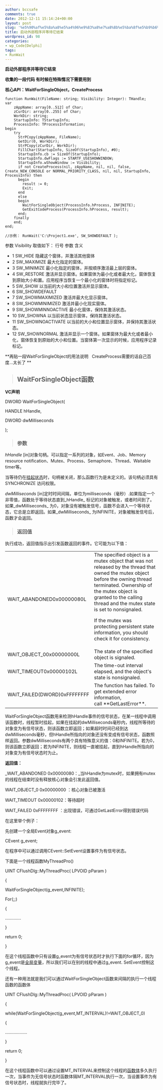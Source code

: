 ```yaml
---
author: bccsafe
comments: true
date: 2012-12-11 15:14:24+00:00
layout: post
slug: '%e5%90%af%e5%8a%a8%e5%a4%96%e9%83%a8%e7%a8%8b%e5%ba%8f%e5%b9%b6%e7%ad%89%e5%be%85%e5%ae%83%e7%bb%93%e6%9d%9f'
title: 启动外部程序并等待它结束
wordpress_id: 98
categories:
- wp_Code[Delphi]
tags:
- RunWait
---
```


**启动外部程序并等待它结束**

**收集的一段代码 有时候在特殊情况下需要用到**

**核心API：WaitForSingleObject，CreateProcess**

``` delphi    
function RunWait(FileName: string; Visibility: Integer): THandle;
var
    zAppName: array[0..512] of Char;
    zCurDir: array[0..255] of Char;
    WorkDir: string;
    StartupInfo: TStartupInfo;
    ProcessInfo: TProcessInformation;
begin
    try
      StrPCopy(zAppName, FileName);
      GetDir(0, WorkDir);
      StrPCopy(zCurDir, WorkDir);
      FillChar(StartupInfo, SizeOf(StartupInfo), #0);
      StartupInfo.cb := SizeOf(StartupInfo);
      StartupInfo.dwFlags := STARTF_USESHOWWINDOW;
      StartupInfo.wShowWindow := Visibility;
      if not CreateProcess(nil, zAppName, nil, nil, false, Create_NEW_CONSOLE or NORMAL_PRIORITY_CLASS, nil, nil, StartupInfo, ProcessInfo) then
      begin
        result := 0;
        Exit;
      end
      else
      begin
        WaitForSingleObject(ProcessInfo.hProcess, INFINITE);
        GetExitCodeProcess(ProcessInfo.hProcess, result);
      end;
    finally
    end;
end;

//示例： RunWait('C:\Project1.exe', SW_SHOWDEFAULT );
```

参数 Visibility 取值如下：
行号 参数 含义

* 1 SW_HIDE 隐藏这个窗体，并激活其他窗体
* 2 SW_MAXIMIZE 最大化指定的窗体。
* 3 SW_MINIMIZE 最小化指定的窗体，并按顺序激活最上层的窗体。
* 4 SW_RESTORE 激活并显示窗体。如果窗体为最小化或者最大化，窗体恢复到原始大小和置。应用程序当恢复一个最小化的窗体时将指定标记。
* 5 SW_SHOW 以当前的大小和位置激活并显示窗体。
* 6 SW_SHOWDEFAULT 
* 7 SW_SHOWMAXIMIZED 激活并最大化显示窗体。
* 8 SW_SHOWMINIMIZED 激活并最小化现实窗体。
* 9 SW_SHOWMINNOACTIVE 最小化窗体，保持其激活状态。
* 10 SW_SHOWNA 以当前状态显示窗体，保持其激活状态。
* 11 SW_SHOWNOACTIVATE 以当前的大小和位置显示窗体，并保持其激活状态。
* 12 SW_SHOWNORMAL 激活并显示一个窗体。如果窗体为最大化或者最小化，窗体恢复到原始的大小和位置。当窗体第一次显示的时候，应用程序记录标记。



**再贴一段WaitForSingleObject的用法说明   CreateProcess需要的话自己百度...太长了 **







> 
> ## WaitForSingleObject函数
> 
> 
**VC声明**

> 
> 
DWORD WaitForSingleObject(

> 
> 
HANDLE hHandle,

> 
> 
DWORD dwMilliseconds

> 
> 
);

> 
> ### 参数
> 
> 
_hHandle_ [in]对象句柄。可以指定一系列的对象，如Event、Job、Memory resource notification、Mutex、Process、Semaphore、Thread、Waitable timer等。

> 
> 
当等待仍在[挂起状态](http://baike.baidu.com/view/1268241.htm)时，句柄被关闭，那么函数行为是未定义的。该句柄必须具有 SYNCHRONIZE 访问权限。

> 
> 
_dwMilliseconds_ [in]定时时间间隔，单位为milliseconds（毫秒）.如果指定一个非零值，函数处于等待状态直到_hHandle_ 标记的对象被触发，或者时间到了。如果_dwMilliseconds_ 为0，对象没有被触发信号，函数不会进入一个等待状态，它总是立即返回。如果_dwMilliseconds_ 为INFINITE，对象被触发信号后，函数才会返回。

> 
> ### 返回值
> 
> 
执行成功，返回值指示出引发函数返回的事件。它可能为以下值：

> 
> 
<table >
<tbody >
<tr >


</tr>
<tr >

> <td >WAIT_ABANDONED0x00000080L
> </td>

> <td >The specified object is a mutex object that was not released by the thread that owned the mutex object before the owning thread terminated. Ownership of the mutex object is granted to the calling thread and the mutex state is set to nonsignaled.
If the mutex was protecting persistent state information, you should check it for consistency.
> </td>
</tr>
<tr >

> <td >WAIT_OBJECT_00x00000000L
> </td>

> <td >The state of the specified object is signaled.
> </td>
</tr>
<tr >

> <td >WAIT_TIMEOUT0x00000102L
> </td>

> <td >The time-out interval elapsed, and the object's state is nonsignaled.
> </td>
</tr>
<tr >

> <td >WAIT_FAILED(DWORD)0xFFFFFFFF
> </td>

> <td >The function has failed. To get extended error information, call **GetLastError**.
> </td>
</tr>
</tbody>
</table>

> 
> 
WaitForSingleObject函数用来检测hHandle事件的信号状态，在某一线程中调用该函数时，线程暂时挂起，如果在挂起的dwMilliseconds毫秒内，线程所等待的对象变为有信号状态，则该函数立即返回；如果超时时间已经到达dwMilliseconds毫秒，但hHandle所指向的对象还没有变成有信号状态，函数照样返回。参数dwMilliseconds有两个具有特殊意义的值：0和INFINITE。若为0，则该函数立即返回；若为INFINITE，则线程一直被挂起，直到hHandle所指向的对象变为有信号状态时为止。

> 
> 
**返回值：**

> 
> 
_WAIT_ABANDONED 0x00000080：_当hHandle为mutex时，如果拥有mutex的线程在结束时没有释放核心对象会引发此返回值。

> 
> 
WAIT_OBJECT_0 0x00000000 ：核心对象已被激活

> 
> 
WAIT_TIMEOUT 0x00000102：等待超时

> 
> 
WAIT_FAILED 0xFFFFFFFF ：出现错误，可通过GetLastError得到错误代码

> 
> 
在这里举个例子：

> 
> 
先创建一个全局Event对象g_event:

> 
> 
CEvent g_event;

> 
> 
在程序中可以通过调用CEvent::SetEvent设置事件为有信号状态。

> 
> 
下面是一个线程函数MyThreadPro()

> 
> 
UINT CFlushDlg::MyThreadProc( LPVOID pParam )

> 
> 
{

> 
> 
WaitForSingleObject(g_event,INFINITE);

> 
> 
For(;;)

> 
> 
{

> 
> 
………….

> 
> 
}

> 
> 
return 0;

> 
> 
}

> 
> 
在这个线程函数中只有设置g_event为有信号状态时才执行下面的for循环，因为g_event是[全局变量](http://baike.baidu.com/view/261041.htm)，所以我们可以在别的线程中通过g_event. SetEvent控制这个线程。

> 
> 
还有一种用法就是我们可以通过WaitForSingleObject函数来间隔的执行一个线程函数的函数体

> 
> 
UINT CFlushDlg::MyThreadProc( LPVOID pParam )

> 
> 
{

> 
> 
while(WaitForSingleObject(g_event,MT_INTERVAL)!=WAIT_OBJECT_0)

> 
> 
{

> 
> 
………………

> 
> 
}

> 
> 
return 0;

> 
> 
}

> 
> 
在这个线程函数中可以通过设置MT_INTERVAL来控制这个线程的[函数体](http://baike.baidu.com/view/1377635.htm)多久执行一次，当事件为无信号状态时函数体隔MT_INTERVAL执行一次，当设置事件为有信号状态时，线程就执行完毕了。

</blockquote>



